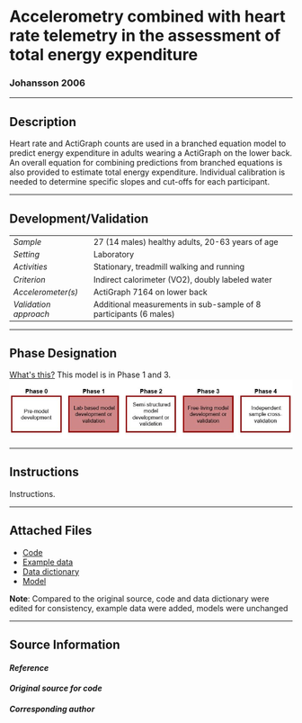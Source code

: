 # Accelerometry combined with heart rate telemetry in the assessment of total energy expenditure
### Johansson 2006
---

## Description
Heart rate and ActiGraph counts are used in a branched equation model to predict energy expenditure in adults wearing a ActiGraph on the lower back. An overall equation for combining predictions from branched equations is also provided to estimate total energy expenditure. Individual calibration is needed to determine specific slopes and cut-offs for each participant. 


---

## Development/Validation

|  |  |
| ------------- | ------------- |
| *Sample*  |27 (14 males) healthy adults, 20-63 years of age |
| *Setting*  | Laboratory|
| *Activities*  |Stationary, treadmill walking and running   |
| *Criterion* |Indirect calorimeter (VO2), doubly labeled water   |
| *Accelerometer(s)* |ActiGraph 7164 on lower back   |
| *Validation approach* |Additional measurements in sub-sample of 8 participants (6 males)  |



---
## Phase Designation
[What's this?](https://github.com/clevengerkimberly/AccelerometerRepository/blob/a76916ebe2a6002b20cdc6ef39c889d62ce9d6ae/phase%20_images/phase.md)
This model is in Phase 1 and 3.
![image](https://github.com/clevengerkimberly/AccelerometerRepository/blob/main/phase%20_images/Phase1and3.JPG)

---
## Instructions
Instructions.

---
## Attached Files
* [Code]()
* [Example data]()
* [Data dictionary]()
* [Model]()


**Note**: Compared to the original source, code and data dictionary were edited for consistency, example data were added, models were unchanged


---
## Source Information
#### *Reference*


#### *Original source for code*



#### *Corresponding author*
